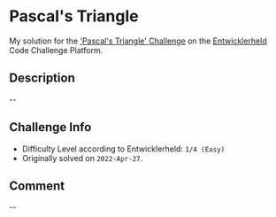 # Pascal's Triangle

My solution for the ['Pascal's Triangle' Challenge](https://platform.entwicklerheld.de/challenge/pascals-triangle?technology=javascript) on the [Entwicklerheld](https://platform.entwicklerheld.de/) Code Challenge Platform.

Description
---
--

Challenge Info
---
* Difficulty Level according to Entwicklerheld: `1/4 (Easy)`
* Originally solved on `2022-Apr-27`.

Comment
---
--